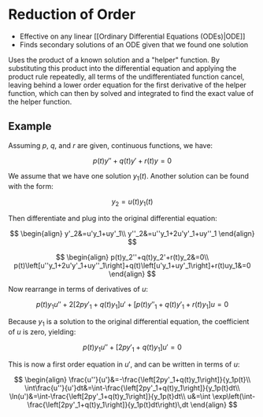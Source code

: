 # Reduction of Order

- Effective on any linear [[Ordinary Differential Equations (ODEs)|ODE]]
- Finds secondary solutions of an ODE given that we found one solution

Uses the product of a known solution and a "helper" function. By substituting this product into the differential equation and applying the product rule repeatedly, all terms of the undifferentiated function cancel, leaving behind a lower order equation for the first derivative of the helper function, which can then by solved and integrated to find the exact value of the helper function.

## Example

Assuming $p$, $q$, and $r$ are given, continuous functions, we have:

$$
p(t)y''+q(t)y'+r(t)y=0
$$

We assume that we have one solution $y_1(t)$. Another solution can be found with the form:

$$
y_2=u(t)y_1(t)
$$

Then differentiate and plug into the original differential equation:

$$
\begin{align}
y'_2&=u'y_1+uy'_1\\
y''_2&=u''y_1+2u'y'_1+uy''_1
\end{align}
$$

$$
\begin{align}
p(t)y_2''+q(t)y_2'+r(t)y_2&=0\\
p(t)\left[u''y_1+2u'y'_1+uy''_1\right]+q(t)\left[u'y_1+uy'_1\right]+r(t)uy_1&=0
\end{align}
$$

Now rearrange in terms of derivatives of $u$:

$$
p(t)y_1u''+2\left[2py'_1+q(t)y_1\right]u'+\left[p(t)y''_1+q(t)y'_1+r(t)y_1\right]u=0
$$

Because $y_1$ is a solution to the original differential equation, the coefficient of $u$ is zero, yielding:

$$
p(t)y_1u''+\left[2py'_1+q(t)y_1\right]u'=0
$$

This is now a first order equation in $u'$, and can be written in terms of $u$:

$$
\begin{align}
\frac{u''}{u'}&=-\frac{\left[2py'_1+q(t)y_1\right]}{y_1p(t}\\
\int\frac{u''}{u'}dt&=\int-\frac{\left[2py'_1+q(t)y_1\right]}{y_1p(t}dt\\
\ln(u')&=\int-\frac{\left[2py'_1+q(t)y_1\right]}{y_1p(t}dt\\
u&=\int \exp\left(\int-\frac{\left[2py'_1+q(t)y_1\right]}{y_1p(t}dt\right)\,dt
\end{align}
$$